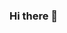 ### Hi there 👋

<!--
**hirusha22/hirusha22** is a ✨ _special_ ✨ repository because its `README.md` (this file) appears on your GitHub profile.

Here are some ideas to get you started:

- 🔭 I’m currently working on ...HD Academy
- 🌱 I’m currently learning ...ict
- 👯 I’m looking to collaborate on ...
- 🤔 I’m looking for help with ...
- 💬 Ask me about ...hirushadenuwan33@gmail.com
- 📫 How to reach me: ...
- 😄 Pronouns: ...
- ⚡ Fun fact: ...
-->
